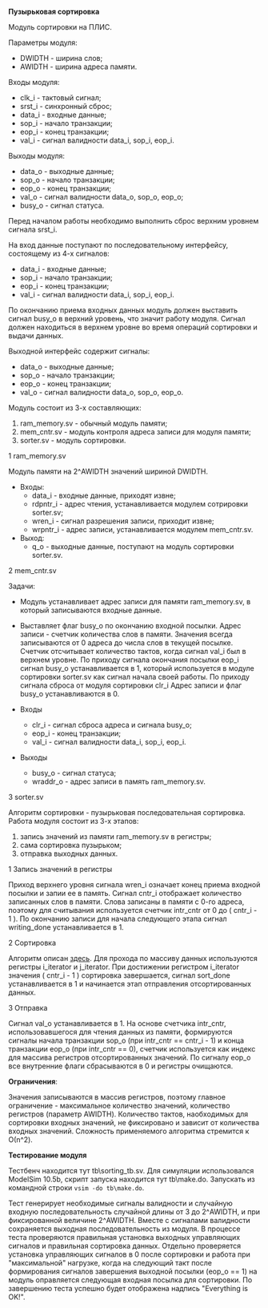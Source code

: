 __Пузырьковая сортировка__

Модуль сортировки на ПЛИС.

Параметры модуля:
* DWIDTH - ширина слов;
* AWIDTH - ширина адреса памяти.

Входы модуля:
* clk_i - тактовый сигнал;
* srst_i - синхронный сброс;
* data_i - входные данные;
* sop_i  - начало транзакции;
* eop_i  - конец транзакции;
* val_i  - сигнал валидности data_i, sop_i, eop_i.

Выходы модуля:
* data_o - выходные данные;
* sop_o  - начало транзакции;
* eop_o  - конец транзакции;
* val_o  - сигнал валидности data_o, sop_o, eop_o;
* busy_o - сигнал статуса.


Перед началом работы необходимо выполнить сброс верхним уровнем сигнала srst_i. 

На вход данные поступают по последовательному интерфейсу, состоящему из 4-х сигналов:
* data_i - входные данные;
* sop_i  - начало транзакции;
* eop_i  - конец транзакции;
* val_i  - сигнал валидности data_i, sop_i, eop_i.

По окончанию приема входных данных модуль должен выставить сигнал busy_o в верхний уровень,
что значит работу модуля. Сигнал должен находиться в верхнем уровне во время операций сортировки
и выдачи данных.

Выходной интерфейс содержит сигналы:
* data_o - выходные данные;
* sop_o  - начало транзакции;
* eop_o  - конец транзакции;
* val_o  - сигнал валидности data_o, sop_o, eop_o.


Модуль состоит из 3-х составляющих:
1. ram_memory.sv - обычный модуль памяти;
1. mem_cntr.sv - модуль контроля адреса записи для модуля памяти;
1. sorter.sv - модуль сортировки.

1 ram_memory.sv

Модуль памяти на 2^AWIDTH значений шириной DWIDTH.
* Входы:
  * data_i - входные данные, приходят извне;
  * rdpntr_i - адрес чтения, устанавливается модулем сотрировки sorter.sv;
  * wren_i - сигнал разрешения записи, приходит извне;
  * wrpntr_i - адрес записи, устанавливается модулем mem_cntr.sv.
* Выход:
  * q_o - выходные данные, поступают на модуль сортировки sorter.sv.

2 mem_cntr.sv

Задачи:
* Модуль устанавливает адрес записи для памяти ram_memory.sv, в который записываются входные данные.
* Выставляет флаг busy_o по окончанию входной посылки.
Адрес записи - счетчик количества слов в памяти. Значения всегда записываются от 0 адреса до числа слов в текущей посылке. Счетчик отсчитывает количество тактов, когда сигнал val_i был в верхнем уровне. По приходу сигнала окончания посылки eop_i сигнал busy_o устанавливается в 1, который используется в модуле сортировки sorter.sv как сигнал начала своей работы. По приходу сигнала сброса от модуля сортировки clr_i Адрес записи и флаг busy_o устанавливаются в 0.

* Входы
  * clr_i - сигнал сброса адреса и сигнала busy_o;
  * eop_i - конец транзакции;
  * val_i - сигнал валидности data_i, sop_i, eop_i. 
* Выходы
  * busy_o - сигнал статуса;
  * wraddr_o - адрес записи в память ram_memory.sv.

3 sorter.sv

Алгоритм сортировки - пузырьковая последовательная сортировка. 
Работа модуля состоит из 3-х этапов:
1. запись значений из памяти ram_memory.sv в регистры;
1. сама сортировка пузырьком;
1. отправка выходных данных.

1 Запись значений в регистры

Приход верхнего уровня сигнала wren_i означает конец приема входной посылки и запии ее в память. 
Сигнал cntr_i отображает количество записанных слов в памяти. Слова записаны в памяти с 0-го адреса, поэтому для считывания используется счетчик intr_cntr от 0 до ( cntr_i - 1 ). По окончанию записи для начала следующего этапа сигнал writing_done устанавливается в 1.

2 Сортировка

Алгоритм описан [здесь](http://aliev.me/runestone/SortSearch/TheBubbleSort.html). Для прохода по массиву данных используются регистры i_iterator и j_iterator. При достижении регистром i_iterator значения ( cntr_i - 1 ) сортировка завершается, сигнал sort_done устанавливается в 1 и начинается этап отправления отсортированных данных.

3 Отправка

Сигнал val_o устанавливается в 1. На основе счетчика intr_cntr, использовавшегося для чтения данных из памяти, формируются сигналы начала транзакции sop_o (при intr_cntr == cntr_i - 1) и конца транзакции eop_o (при intr_cntr == 0), счетчик используется как индекс для массива регистров отсортированных значений. 
По сигналу eop_o все внутренние флаги сбрасываются в 0 и регистры очищаются. 

__Ограничения__:

Значения записываются в массив регистров, поэтому главное ограничение - максимальное количество значений, количество регистров (параметр AWIDTH).
Количество тактов, наобходимых для сортировки входных значений, не фиксировано и зависит от количества входных значений. Сложность применяемого алгоритма стремится к О(n^2).

__Тестирование модуля__

Тестбенч находится тут tb\sorting_tb.sv. Для симуляции использовался ModelSim 10.5b, скрипт запуска находится тут tb\make.do. Запускать из командной строки `vsim -do tb\make.do`.

Тест генерирует необходимые сигналы валидности и случайную входную последовательность случайной длины от 3 до 2^AWIDTH, и при фиксированной величине 2^AWIDTH. Вместе с сигналами валидности сохраняется выходная последовательность из модуля. В процессе теста проверяются правильная установка выходных управляющих сигналов и правильная сортировка данных. Отдельно проверяется установка управляющих сигналов в 0 после сортировки и работа при "максимальной" нагрузке, когда на следующий такт после формирования сигналов завершения выходной посылки (eop_o == 1) на модуль оправляется следующая входная посылка для сортировки. По завершению теста успешно будет отображена надпись "Everything is OK!".

